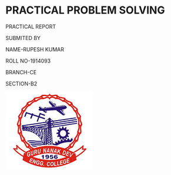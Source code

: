 # PRACTICAL PROBLEM SOLVING  

PRACTICAL REPORT

SUBMITED BY  

NAME-RUPESH KUMAR

ROLL NO-1914093

BRANCH-CE

SECTION-B2

  ![RUPESH](https://raw.githubusercontent.com/1914093/Practical-File-PPS/master/index.jpeg)
